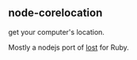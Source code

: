 ## node-corelocation

get your computer's location.

Mostly a nodejs port of [lost](https://github.com/evanphx/lost) for Ruby.

